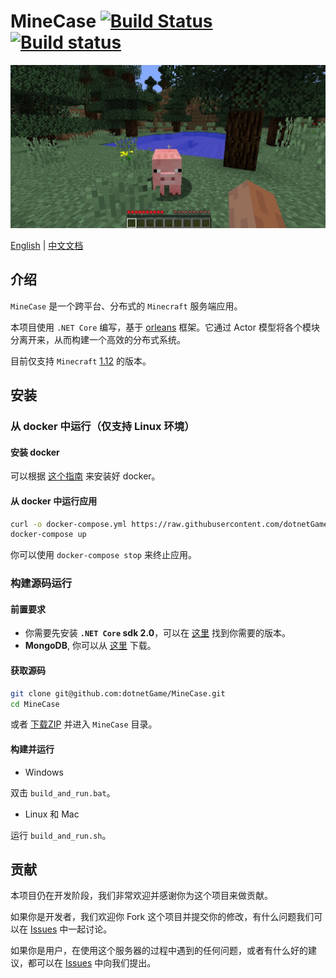 # MineCase [![Build Status](https://travis-ci.org/dotnetGame/MineCase.svg?branch=master)](https://travis-ci.org/dotnetGame/MineCase) [![Build status](https://ci.appveyor.com/api/projects/status/w9h243k1lqee2ke5/branch/master?svg=true)](https://ci.appveyor.com/project/sunnycase/minecase/branch/master)

![Screenshots](screenshots/1.jpg)

[English](https://github.com/dotnetGame/MineCase/blob/master/Readme.md) | [中文文档](https://github.com/dotnetGame/MineCase/blob/master/Readme-zh.md)

## 介绍

`MineCase` 是一个跨平台、分布式的 `Minecraft` 服务端应用。

本项目使用 `.NET Core` 编写，基于 [orleans](https://github.com/dotnet/orleans) 框架。它通过 Actor 模型将各个模块分离开来，从而构建一个高效的分布式系统。

目前仅支持 `Minecraft` [1.12](https://minecraft.net/en-us/article/minecraft-112-pre-release-6) 的版本。

## 安装

### 从 docker 中运行（仅支持 Linux 环境）

#### 安装 docker

可以根据 [这个指南](https://yeasy.gitbooks.io/docker_practice/content/install/) 来安装好 docker。

#### 从 docker 中运行应用

```bash
curl -o docker-compose.yml https://raw.githubusercontent.com/dotnetGame/MineCase/master/build/docker/linux/docker-compose.yml
docker-compose up
```
你可以使用 `docker-compose stop` 来终止应用。

### 构建源码运行

#### 前置要求

* 你需要先安装 **`.NET Core` sdk 2.0**，可以在 [这里](https://www.microsoft.com/net/download) 找到你需要的版本。
* **MongoDB**, 你可以从 [这里](https://www.mongodb.com/download-center?jmp=nav#atlas) 下载。

#### 获取源码

```bash
git clone git@github.com:dotnetGame/MineCase.git
cd MineCase
```
或者 [下载ZIP](https://github.com/dotnetGame/MineCase/archive/master.zip) 并进入 `MineCase` 目录。

#### 构建并运行

* Windows

双击 `build_and_run.bat`。

* Linux 和 Mac

运行 `build_and_run.sh`。

## 贡献

本项目仍在开发阶段，我们非常欢迎并感谢你为这个项目来做贡献。

如果你是开发者，我们欢迎你 Fork 这个项目并提交你的修改，有什么问题我们可以在 [Issues](https://github.com/dotnetGame/MineCase/issues) 中一起讨论。

如果你是用户，在使用这个服务器的过程中遇到的任何问题，或者有什么好的建议，都可以在 [Issues](https://github.com/dotnetGame/MineCase/issues) 中向我们提出。

